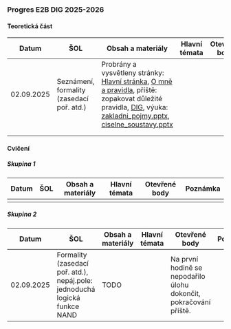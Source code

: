 ### Progres E2B DIG 2025-2026

#### Teoretická část

| Datum      | ŠOL                                       | Obsah a materiály                                            | Hlavní témata | Otevřené body | Poznámka |
| ---------- | ----------------------------------------- | ------------------------------------------------------------ | ------------- | ------------- | -------- |
| 02.09.2025 | Seznámení, formality (zasedací poř. atd.) | Probrány a vysvětleny stránky: [Hlavní stránka](../../README.md), [O mně a pravidla](../../o-mne/readme.md), příště: zopakovat důležité pravidla, [DIG](../../predmety/dig/readme.md), výuka: [zakladni_pojmy.pptx](../../predmety/dig/materialy/zakladni_pojmy.pptx), [ciselne_soustavy.pptx](../../predmety/dig/materialy/ciselne_soustavy.pptx) |               |               |          |
|            |                                           |                                                              |               |               |          |
|            |                                           |                                                              |               |               |          |

#### Cvičení

##### Skupina 1

| Datum | ŠOL  | Obsah a materiály | Hlavní témata | Otevřené body | Poznámka |
| ----- | ---- | ----------------- | ------------- | ------------- | -------- |
|       |      |                   |               |               |          |

##### Skupina 2

| Datum      | ŠOL                                                          | Obsah a materiály | Hlavní témata | Otevřené body                                                | Poznámka |
| ---------- | ------------------------------------------------------------ | ----------------- | ------------- | ------------------------------------------------------------ | -------- |
| 02.09.2025 | Formality (zasedací poř. atd.), nepáj.pole: jednoduchá logická funkce NAND | TODO              |               | Na první hodině se nepodařilo úlohu dokončit, pokračování příště. |          |